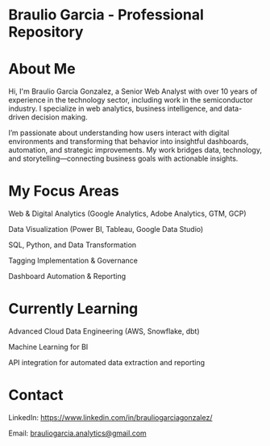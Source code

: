 # Braulio Garcia - Professional Repository

# About Me
Hi, I'm Braulio Garcia Gonzalez, a Senior Web Analyst with over 10 years of experience in the technology sector, including work in the semiconductor industry.
I specialize in web analytics, business intelligence, and data-driven decision making.

I’m passionate about understanding how users interact with digital environments and transforming that behavior into insightful dashboards, automation, and strategic improvements.
My work bridges data, technology, and storytelling—connecting business goals with actionable insights.

# My Focus Areas

Web & Digital Analytics (Google Analytics, Adobe Analytics, GTM, GCP)

Data Visualization (Power BI, Tableau, Google Data Studio)

SQL, Python, and Data Transformation

Tagging Implementation & Governance

Dashboard Automation & Reporting

# Currently Learning
Advanced Cloud Data Engineering (AWS, Snowflake, dbt)

Machine Learning for BI

API integration for automated data extraction and reporting

# Contact
LinkedIn: https://www.linkedin.com/in/brauliogarciagonzalez/

Email: brauliogarcia.analytics@gmail.com